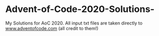 # Advent-of-Code-2020-Solutions-
My Solutions for AoC 2020.
All input txt files are taken directly to www.adventofcode.com (all credit to them!)
